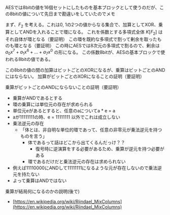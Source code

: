 
AESでは8bitの値を16個セットにしたものを基本ブロックとして使うのだが、この8bitの値について先日まで勘違いをしていたのでメモ

まず、$F_2$ を考える。これは0, 1の2つの値からなる集合で、加算としてXOR、乗算としてANDを入れることで環になる。
これを係数とする多項式全体 $K[F_2]$ はそれ自体が環となる（要証明）
この環を既約な多項式で割って剰余を取ったものも環となる（要証明）
この時にAESでは8次元の多項式で割るので、剰余は$a_0 x^7 + a_1 x^6 + ... + a_7 x^0$ の形になる。
この係数8bitが、AESの基本ブロックで使われる8bitの値である。

この8bitの値の間の加算はビットごとのXORになるが、乗算はビットごとのANDにはならない。
加算がビットごとのXORになることの証明（要証明）

乗算がビットごとのANDにならないことの証明（要証明）
- 乗算がANDであるとする
- 環の乗算には単位元の存在が求められる
- 単位元eがあるとすると、任意のaについてa * e = a
- aが11111111の時、e = 11111111 以外でこれは成立しない
- 乗法逆元の存在
    - 「体とは、非自明な単位的環であって、任意の非零元が乗法逆元を持つものを言う」
        - 体であるって話はどこから出てくるんだっけ？？
            - 復号時に逆演算をする必要があるため、乗算が逆元を持つ必要がある
        - 環であるだけだと乗法逆元の存在は求められない
- 例えば11110000にANDして11111111になるような元が存在しないので乗法逆元を持たない
- よって乗算はANDではない

乗算が結局何になるのかの説明(後で)
- [https://en.wikipedia.org/wiki/Rijndael_MixColumns](https://en.wikipedia.org/wiki/Rijndael_MixColumns)
